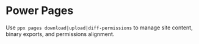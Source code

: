 # Power Pages

Use `ppx pages download|upload|diff-permissions` to manage site content, binary exports, and permissions alignment.
